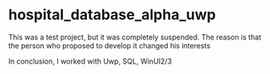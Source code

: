 # hospital_database_alpha_uwp

This was a test project, but it was completely suspended. The reason is that the person who proposed to develop it changed his interests

In conclusion, I worked with Uwp, SQL, WinUI2/3
